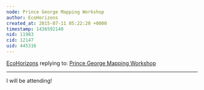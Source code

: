 ```yaml
---
node: Prince George Mapping Workshop
author: EcoHorizons
created_at: 2015-07-11 05:22:20 +0000
timestamp: 1436592140
nid: 11983
cid: 12147
uid: 445316
---
```




[EcoHorizons](../profile/EcoHorizons) replying to: [Prince George Mapping Workshop](../notes/ann/06-16-2015/prince-george-mapping-workshop)

----
I will be attending!